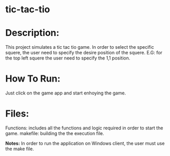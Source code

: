 # tic-tac-tio

# Description:

This project simulates a tic tac tio game. 
In order to select the specific squere, the user need to specify the desire position of the squere. E.G: for the top left squere
the user need to specify the 1,1 position.

# How To Run:
Just click on the game app and start enhoying the game.

# Files:
Functions: includes all the functions and logic required in order to start the game.
makefile: building the the execution file.

**Notes:**
In order to run the application on Windows client, the user must use the make file.
